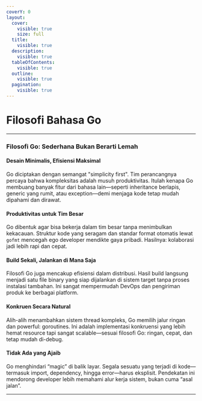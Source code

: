 ```yaml
---
coverY: 0
layout:
  cover:
    visible: true
    size: full
  title:
    visible: true
  description:
    visible: true
  tableOfContents:
    visible: true
  outline:
    visible: true
  pagination:
    visible: true
---
```


# Filosofi Bahasa Go

***

### Filosofi Go: Sederhana Bukan Berarti Lemah

#### Desain Minimalis, Efisiensi Maksimal

Go diciptakan dengan semangat "simplicity first". Tim perancangnya percaya bahwa kompleksitas adalah musuh produktivitas. Itulah kenapa Go membuang banyak fitur dari bahasa lain—seperti inheritance berlapis, generic yang rumit, atau exception—demi menjaga kode tetap mudah dipahami dan dirawat.

#### Produktivitas untuk Tim Besar

Go dibentuk agar bisa bekerja dalam tim besar tanpa menimbulkan kekacauan. Struktur kode yang seragam dan standar format otomatis lewat `gofmt` mencegah ego developer mendikte gaya pribadi. Hasilnya: kolaborasi jadi lebih rapi dan cepat.

#### Build Sekali, Jalankan di Mana Saja

Filosofi Go juga mencakup efisiensi dalam distribusi. Hasil build langsung menjadi satu file binary yang siap dijalankan di sistem target tanpa proses instalasi tambahan. Ini sangat mempermudah DevOps dan pengiriman produk ke berbagai platform.

#### Konkruen Secara Natural

Alih-alih menambahkan sistem thread kompleks, Go memilih jalur ringan dan powerful: goroutines. Ini adalah implementasi konkruensi yang lebih hemat resource tapi sangat scalable—sesuai filosofi Go: ringan, cepat, dan tetap mudah di-debug.

#### Tidak Ada yang Ajaib

Go menghindari “magic” di balik layar. Segala sesuatu yang terjadi di kode—termasuk import, dependency, hingga error—harus eksplisit. Pendekatan ini mendorong developer lebih memahami alur kerja sistem, bukan cuma “asal jalan”.

***
